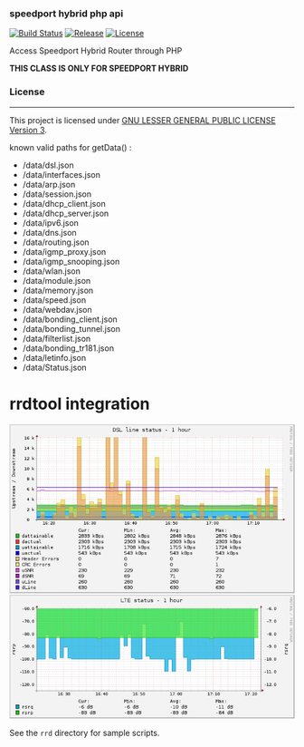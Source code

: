 ### speedport hybrid php api

[![Build Status](https://travis-ci.org/Stricted/speedport-hybrid-php-api.svg)](https://travis-ci.org/Stricted/speedport-hybrid-php-api) [![Release](https://img.shields.io/github/release/Stricted/speedport-hybrid-php-api.svg?style=flat-square)](https://github.com/Stricted/speedport-hybrid-php-api/releases/latest) [![License](https://img.shields.io/badge/license-LGPLv3-brightgreen.svg?style=flat-square)](https://github.com/Stricted/speedport-hybrid-php-api/blob/master/LICENSE)

Access Speedport Hybrid Router through PHP

**THIS CLASS IS ONLY FOR SPEEDPORT HYBRID**

### License
---
This project is licensed under [GNU LESSER GENERAL PUBLIC LICENSE Version 3](https://github.com/Stricted/speedport-hybrid-php-api/blob/master/LICENSE).

known valid paths for getData() :
 * /data/dsl.json
 * /data/interfaces.json
 * /data/arp.json
 * /data/session.json
 * /data/dhcp_client.json
 * /data/dhcp_server.json
 * /data/ipv6.json
 * /data/dns.json
 * /data/routing.json
 * /data/igmp_proxy.json
 * /data/igmp_snooping.json
 * /data/wlan.json
 * /data/module.json
 * /data/memory.json
 * /data/speed.json
 * /data/webdav.json
 * /data/bonding_client.json
 * /data/bonding_tunnel.json
 * /data/filterlist.json
 * /data/bonding_tr181.json
 * /data/letinfo.json
 * /data/Status.json
 
rrdtool integration
=============

![dsl status](assets/dsl-1h.png)
![lte status](assets/lteinfo-1h.png)

See the ```rrd``` directory for sample scripts.